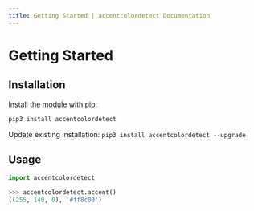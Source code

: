 ```yaml
---
title: Getting Started | accentcolordetect Documentation
---
```


# Getting Started

## Installation

Install the module with pip:

```bat
pip3 install accentcolordetect
```

Update existing installation: `pip3 install accentcolordetect --upgrade`

## Usage

```python
import accentcolordetect

>>> accentcolordetect.accent()
((255, 140, 0), '#ff8c00')
```
